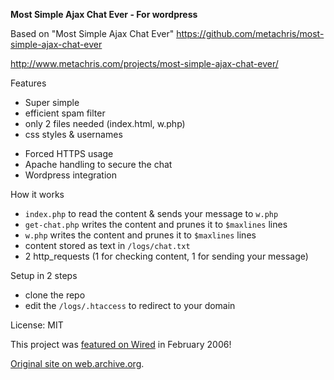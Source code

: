 **Most Simple Ajax Chat Ever - For wordpress**

Based on "Most Simple Ajax Chat Ever"
https://github.com/metachris/most-simple-ajax-chat-ever

http://www.metachris.com/projects/most-simple-ajax-chat-ever/

Features

* Super simple
* efficient spam filter
* only 2 files needed (index.html, w.php)
* css styles & usernames
+ Forced HTTPS usage
+ Apache handling to secure the chat
+ Wordpress integration

How it works

* `index.php` to read the content & sends your message to `w.php`
* `get-chat.php` writes the content and prunes it to `$maxlines` lines
* `w.php` writes the content and prunes it to `$maxlines` lines
* content stored as text in `/logs/chat.txt`
* 2 http_requests (1 for checking content, 1 for sending your message)

Setup in 2 steps

* clone the repo
* edit the `/logs/.htaccess` to redirect to your domain


License: MIT

This project was [featured on Wired](http://www.wired.com/2006/02/simple_ajax_chat) in February 2006!

[Original site on web.archive.org](https://web.archive.org/web/20080213154015/http://www.linuxuser.at/index.php?title=Most_Simple_Ajax_Chat_Ever).
